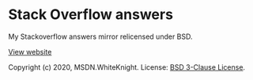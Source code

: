 # Stack Overflow answers

My Stackoverflow answers mirror relicensed under BSD.

[View website](https://msdn-whiteknight.github.io/answers/html/)

Copyright (c) 2020, MSDN.WhiteKnight. License: [BSD 3-Clause License](LICENSE).
